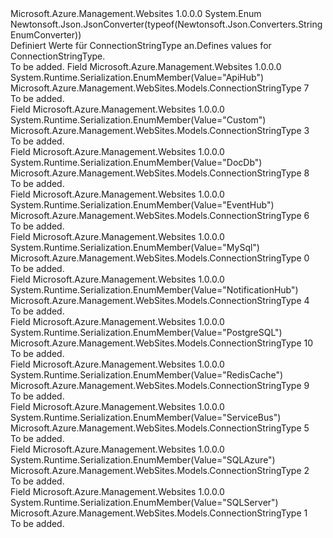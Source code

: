 <Type Name="ConnectionStringType" FullName="Microsoft.Azure.Management.WebSites.Models.ConnectionStringType">
  <TypeSignature Language="C#" Value="public enum ConnectionStringType" />
  <TypeSignature Language="ILAsm" Value=".class public auto ansi sealed ConnectionStringType extends System.Enum" />
  <TypeSignature Language="DocId" Value="T:Microsoft.Azure.Management.WebSites.Models.ConnectionStringType" />
  <TypeSignature Language="VB.NET" Value="Public Enum ConnectionStringType" />
  <TypeSignature Language="F#" Value="type ConnectionStringType = " />
  <AssemblyInfo>
    <AssemblyName>Microsoft.Azure.Management.Websites</AssemblyName>
    <AssemblyVersion>1.0.0.0</AssemblyVersion>
  </AssemblyInfo>
  <Base>
    <BaseTypeName>System.Enum</BaseTypeName>
  </Base>
  <Attributes>
    <Attribute>
      <AttributeName>Newtonsoft.Json.JsonConverter(typeof(Newtonsoft.Json.Converters.StringEnumConverter))</AttributeName>
    </Attribute>
  </Attributes>
  <Docs>
    <summary>
            <span data-ttu-id="18949-101">Definiert Werte für ConnectionStringType an.</span><span class="sxs-lookup"><span data-stu-id="18949-101">Defines values for ConnectionStringType.</span></span>
            </summary>
    <remarks>To be added.</remarks>
  </Docs>
  <Members>
    <Member MemberName="ApiHub">
      <MemberSignature Language="C#" Value="ApiHub" />
      <MemberSignature Language="ILAsm" Value=".field public static literal valuetype Microsoft.Azure.Management.WebSites.Models.ConnectionStringType ApiHub = int32(7)" />
      <MemberSignature Language="DocId" Value="F:Microsoft.Azure.Management.WebSites.Models.ConnectionStringType.ApiHub" />
      <MemberSignature Language="VB.NET" Value="ApiHub" />
      <MemberSignature Language="F#" Value="ApiHub = 7" Usage="Microsoft.Azure.Management.WebSites.Models.ConnectionStringType.ApiHub" />
      <MemberType>Field</MemberType>
      <AssemblyInfo>
        <AssemblyName>Microsoft.Azure.Management.Websites</AssemblyName>
        <AssemblyVersion>1.0.0.0</AssemblyVersion>
      </AssemblyInfo>
      <Attributes>
        <Attribute>
          <AttributeName>System.Runtime.Serialization.EnumMember(Value="ApiHub")</AttributeName>
        </Attribute>
      </Attributes>
      <ReturnValue>
        <ReturnType>Microsoft.Azure.Management.WebSites.Models.ConnectionStringType</ReturnType>
      </ReturnValue>
      <MemberValue>7</MemberValue>
      <Docs>
        <summary>To be added.</summary>
      </Docs>
    </Member>
    <Member MemberName="Custom">
      <MemberSignature Language="C#" Value="Custom" />
      <MemberSignature Language="ILAsm" Value=".field public static literal valuetype Microsoft.Azure.Management.WebSites.Models.ConnectionStringType Custom = int32(3)" />
      <MemberSignature Language="DocId" Value="F:Microsoft.Azure.Management.WebSites.Models.ConnectionStringType.Custom" />
      <MemberSignature Language="VB.NET" Value="Custom" />
      <MemberSignature Language="F#" Value="Custom = 3" Usage="Microsoft.Azure.Management.WebSites.Models.ConnectionStringType.Custom" />
      <MemberType>Field</MemberType>
      <AssemblyInfo>
        <AssemblyName>Microsoft.Azure.Management.Websites</AssemblyName>
        <AssemblyVersion>1.0.0.0</AssemblyVersion>
      </AssemblyInfo>
      <Attributes>
        <Attribute>
          <AttributeName>System.Runtime.Serialization.EnumMember(Value="Custom")</AttributeName>
        </Attribute>
      </Attributes>
      <ReturnValue>
        <ReturnType>Microsoft.Azure.Management.WebSites.Models.ConnectionStringType</ReturnType>
      </ReturnValue>
      <MemberValue>3</MemberValue>
      <Docs>
        <summary>To be added.</summary>
      </Docs>
    </Member>
    <Member MemberName="DocDb">
      <MemberSignature Language="C#" Value="DocDb" />
      <MemberSignature Language="ILAsm" Value=".field public static literal valuetype Microsoft.Azure.Management.WebSites.Models.ConnectionStringType DocDb = int32(8)" />
      <MemberSignature Language="DocId" Value="F:Microsoft.Azure.Management.WebSites.Models.ConnectionStringType.DocDb" />
      <MemberSignature Language="VB.NET" Value="DocDb" />
      <MemberSignature Language="F#" Value="DocDb = 8" Usage="Microsoft.Azure.Management.WebSites.Models.ConnectionStringType.DocDb" />
      <MemberType>Field</MemberType>
      <AssemblyInfo>
        <AssemblyName>Microsoft.Azure.Management.Websites</AssemblyName>
        <AssemblyVersion>1.0.0.0</AssemblyVersion>
      </AssemblyInfo>
      <Attributes>
        <Attribute>
          <AttributeName>System.Runtime.Serialization.EnumMember(Value="DocDb")</AttributeName>
        </Attribute>
      </Attributes>
      <ReturnValue>
        <ReturnType>Microsoft.Azure.Management.WebSites.Models.ConnectionStringType</ReturnType>
      </ReturnValue>
      <MemberValue>8</MemberValue>
      <Docs>
        <summary>To be added.</summary>
      </Docs>
    </Member>
    <Member MemberName="EventHub">
      <MemberSignature Language="C#" Value="EventHub" />
      <MemberSignature Language="ILAsm" Value=".field public static literal valuetype Microsoft.Azure.Management.WebSites.Models.ConnectionStringType EventHub = int32(6)" />
      <MemberSignature Language="DocId" Value="F:Microsoft.Azure.Management.WebSites.Models.ConnectionStringType.EventHub" />
      <MemberSignature Language="VB.NET" Value="EventHub" />
      <MemberSignature Language="F#" Value="EventHub = 6" Usage="Microsoft.Azure.Management.WebSites.Models.ConnectionStringType.EventHub" />
      <MemberType>Field</MemberType>
      <AssemblyInfo>
        <AssemblyName>Microsoft.Azure.Management.Websites</AssemblyName>
        <AssemblyVersion>1.0.0.0</AssemblyVersion>
      </AssemblyInfo>
      <Attributes>
        <Attribute>
          <AttributeName>System.Runtime.Serialization.EnumMember(Value="EventHub")</AttributeName>
        </Attribute>
      </Attributes>
      <ReturnValue>
        <ReturnType>Microsoft.Azure.Management.WebSites.Models.ConnectionStringType</ReturnType>
      </ReturnValue>
      <MemberValue>6</MemberValue>
      <Docs>
        <summary>To be added.</summary>
      </Docs>
    </Member>
    <Member MemberName="MySql">
      <MemberSignature Language="C#" Value="MySql" />
      <MemberSignature Language="ILAsm" Value=".field public static literal valuetype Microsoft.Azure.Management.WebSites.Models.ConnectionStringType MySql = int32(0)" />
      <MemberSignature Language="DocId" Value="F:Microsoft.Azure.Management.WebSites.Models.ConnectionStringType.MySql" />
      <MemberSignature Language="VB.NET" Value="MySql" />
      <MemberSignature Language="F#" Value="MySql = 0" Usage="Microsoft.Azure.Management.WebSites.Models.ConnectionStringType.MySql" />
      <MemberType>Field</MemberType>
      <AssemblyInfo>
        <AssemblyName>Microsoft.Azure.Management.Websites</AssemblyName>
        <AssemblyVersion>1.0.0.0</AssemblyVersion>
      </AssemblyInfo>
      <Attributes>
        <Attribute>
          <AttributeName>System.Runtime.Serialization.EnumMember(Value="MySql")</AttributeName>
        </Attribute>
      </Attributes>
      <ReturnValue>
        <ReturnType>Microsoft.Azure.Management.WebSites.Models.ConnectionStringType</ReturnType>
      </ReturnValue>
      <MemberValue>0</MemberValue>
      <Docs>
        <summary>To be added.</summary>
      </Docs>
    </Member>
    <Member MemberName="NotificationHub">
      <MemberSignature Language="C#" Value="NotificationHub" />
      <MemberSignature Language="ILAsm" Value=".field public static literal valuetype Microsoft.Azure.Management.WebSites.Models.ConnectionStringType NotificationHub = int32(4)" />
      <MemberSignature Language="DocId" Value="F:Microsoft.Azure.Management.WebSites.Models.ConnectionStringType.NotificationHub" />
      <MemberSignature Language="VB.NET" Value="NotificationHub" />
      <MemberSignature Language="F#" Value="NotificationHub = 4" Usage="Microsoft.Azure.Management.WebSites.Models.ConnectionStringType.NotificationHub" />
      <MemberType>Field</MemberType>
      <AssemblyInfo>
        <AssemblyName>Microsoft.Azure.Management.Websites</AssemblyName>
        <AssemblyVersion>1.0.0.0</AssemblyVersion>
      </AssemblyInfo>
      <Attributes>
        <Attribute>
          <AttributeName>System.Runtime.Serialization.EnumMember(Value="NotificationHub")</AttributeName>
        </Attribute>
      </Attributes>
      <ReturnValue>
        <ReturnType>Microsoft.Azure.Management.WebSites.Models.ConnectionStringType</ReturnType>
      </ReturnValue>
      <MemberValue>4</MemberValue>
      <Docs>
        <summary>To be added.</summary>
      </Docs>
    </Member>
    <Member MemberName="PostgreSQL">
      <MemberSignature Language="C#" Value="PostgreSQL" />
      <MemberSignature Language="ILAsm" Value=".field public static literal valuetype Microsoft.Azure.Management.WebSites.Models.ConnectionStringType PostgreSQL = int32(10)" />
      <MemberSignature Language="DocId" Value="F:Microsoft.Azure.Management.WebSites.Models.ConnectionStringType.PostgreSQL" />
      <MemberSignature Language="VB.NET" Value="PostgreSQL" />
      <MemberSignature Language="F#" Value="PostgreSQL = 10" Usage="Microsoft.Azure.Management.WebSites.Models.ConnectionStringType.PostgreSQL" />
      <MemberType>Field</MemberType>
      <AssemblyInfo>
        <AssemblyName>Microsoft.Azure.Management.Websites</AssemblyName>
        <AssemblyVersion>1.0.0.0</AssemblyVersion>
      </AssemblyInfo>
      <Attributes>
        <Attribute>
          <AttributeName>System.Runtime.Serialization.EnumMember(Value="PostgreSQL")</AttributeName>
        </Attribute>
      </Attributes>
      <ReturnValue>
        <ReturnType>Microsoft.Azure.Management.WebSites.Models.ConnectionStringType</ReturnType>
      </ReturnValue>
      <MemberValue>10</MemberValue>
      <Docs>
        <summary>To be added.</summary>
      </Docs>
    </Member>
    <Member MemberName="RedisCache">
      <MemberSignature Language="C#" Value="RedisCache" />
      <MemberSignature Language="ILAsm" Value=".field public static literal valuetype Microsoft.Azure.Management.WebSites.Models.ConnectionStringType RedisCache = int32(9)" />
      <MemberSignature Language="DocId" Value="F:Microsoft.Azure.Management.WebSites.Models.ConnectionStringType.RedisCache" />
      <MemberSignature Language="VB.NET" Value="RedisCache" />
      <MemberSignature Language="F#" Value="RedisCache = 9" Usage="Microsoft.Azure.Management.WebSites.Models.ConnectionStringType.RedisCache" />
      <MemberType>Field</MemberType>
      <AssemblyInfo>
        <AssemblyName>Microsoft.Azure.Management.Websites</AssemblyName>
        <AssemblyVersion>1.0.0.0</AssemblyVersion>
      </AssemblyInfo>
      <Attributes>
        <Attribute>
          <AttributeName>System.Runtime.Serialization.EnumMember(Value="RedisCache")</AttributeName>
        </Attribute>
      </Attributes>
      <ReturnValue>
        <ReturnType>Microsoft.Azure.Management.WebSites.Models.ConnectionStringType</ReturnType>
      </ReturnValue>
      <MemberValue>9</MemberValue>
      <Docs>
        <summary>To be added.</summary>
      </Docs>
    </Member>
    <Member MemberName="ServiceBus">
      <MemberSignature Language="C#" Value="ServiceBus" />
      <MemberSignature Language="ILAsm" Value=".field public static literal valuetype Microsoft.Azure.Management.WebSites.Models.ConnectionStringType ServiceBus = int32(5)" />
      <MemberSignature Language="DocId" Value="F:Microsoft.Azure.Management.WebSites.Models.ConnectionStringType.ServiceBus" />
      <MemberSignature Language="VB.NET" Value="ServiceBus" />
      <MemberSignature Language="F#" Value="ServiceBus = 5" Usage="Microsoft.Azure.Management.WebSites.Models.ConnectionStringType.ServiceBus" />
      <MemberType>Field</MemberType>
      <AssemblyInfo>
        <AssemblyName>Microsoft.Azure.Management.Websites</AssemblyName>
        <AssemblyVersion>1.0.0.0</AssemblyVersion>
      </AssemblyInfo>
      <Attributes>
        <Attribute>
          <AttributeName>System.Runtime.Serialization.EnumMember(Value="ServiceBus")</AttributeName>
        </Attribute>
      </Attributes>
      <ReturnValue>
        <ReturnType>Microsoft.Azure.Management.WebSites.Models.ConnectionStringType</ReturnType>
      </ReturnValue>
      <MemberValue>5</MemberValue>
      <Docs>
        <summary>To be added.</summary>
      </Docs>
    </Member>
    <Member MemberName="SQLAzure">
      <MemberSignature Language="C#" Value="SQLAzure" />
      <MemberSignature Language="ILAsm" Value=".field public static literal valuetype Microsoft.Azure.Management.WebSites.Models.ConnectionStringType SQLAzure = int32(2)" />
      <MemberSignature Language="DocId" Value="F:Microsoft.Azure.Management.WebSites.Models.ConnectionStringType.SQLAzure" />
      <MemberSignature Language="VB.NET" Value="SQLAzure" />
      <MemberSignature Language="F#" Value="SQLAzure = 2" Usage="Microsoft.Azure.Management.WebSites.Models.ConnectionStringType.SQLAzure" />
      <MemberType>Field</MemberType>
      <AssemblyInfo>
        <AssemblyName>Microsoft.Azure.Management.Websites</AssemblyName>
        <AssemblyVersion>1.0.0.0</AssemblyVersion>
      </AssemblyInfo>
      <Attributes>
        <Attribute>
          <AttributeName>System.Runtime.Serialization.EnumMember(Value="SQLAzure")</AttributeName>
        </Attribute>
      </Attributes>
      <ReturnValue>
        <ReturnType>Microsoft.Azure.Management.WebSites.Models.ConnectionStringType</ReturnType>
      </ReturnValue>
      <MemberValue>2</MemberValue>
      <Docs>
        <summary>To be added.</summary>
      </Docs>
    </Member>
    <Member MemberName="SQLServer">
      <MemberSignature Language="C#" Value="SQLServer" />
      <MemberSignature Language="ILAsm" Value=".field public static literal valuetype Microsoft.Azure.Management.WebSites.Models.ConnectionStringType SQLServer = int32(1)" />
      <MemberSignature Language="DocId" Value="F:Microsoft.Azure.Management.WebSites.Models.ConnectionStringType.SQLServer" />
      <MemberSignature Language="VB.NET" Value="SQLServer" />
      <MemberSignature Language="F#" Value="SQLServer = 1" Usage="Microsoft.Azure.Management.WebSites.Models.ConnectionStringType.SQLServer" />
      <MemberType>Field</MemberType>
      <AssemblyInfo>
        <AssemblyName>Microsoft.Azure.Management.Websites</AssemblyName>
        <AssemblyVersion>1.0.0.0</AssemblyVersion>
      </AssemblyInfo>
      <Attributes>
        <Attribute>
          <AttributeName>System.Runtime.Serialization.EnumMember(Value="SQLServer")</AttributeName>
        </Attribute>
      </Attributes>
      <ReturnValue>
        <ReturnType>Microsoft.Azure.Management.WebSites.Models.ConnectionStringType</ReturnType>
      </ReturnValue>
      <MemberValue>1</MemberValue>
      <Docs>
        <summary>To be added.</summary>
      </Docs>
    </Member>
  </Members>
</Type>